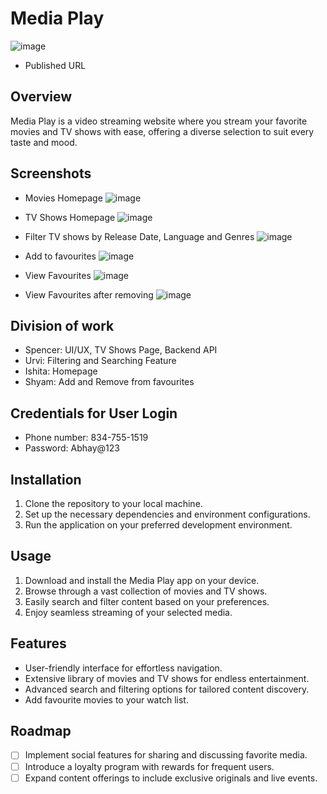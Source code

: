 # Media Play

![image](https://github.com/2024-Winter-ITE-5425-0NB/angular-project-client-theuisquads/assets/97482188/de743fb8-a9a0-46be-95c0-c8e54e59c452)

- Published URL


## Overview

Media Play is a video streaming website where you stream your favorite movies and TV shows with ease, offering a diverse selection to suit every taste and mood.

## Screenshots

- Movies Homepage
![image](https://github.com/2024-Winter-ITE-5425-0NB/angular-project-client-theuisquads/assets/97482188/2ec8a2a9-f2e2-4027-be7d-170a511f2119)

- TV Shows Homepage
![image](https://github.com/2024-Winter-ITE-5425-0NB/angular-project-client-theuisquads/assets/97482188/bb4c1560-a758-4ef9-a329-510773179d09)

- Filter TV shows by Release Date, Language and Genres
![image](https://github.com/2024-Winter-ITE-5425-0NB/angular-project-client-theuisquads/assets/97482188/0c3d84dc-9f8c-4c28-b689-6e24bea029a1)

- Add to favourites
![image](https://github.com/2024-Winter-ITE-5425-0NB/angular-project-client-theuisquads/assets/97482188/37edde61-fb5c-4bc3-89de-df86865c9d24)

- View Favourites
![image](https://github.com/2024-Winter-ITE-5425-0NB/angular-project-client-theuisquads/assets/97482188/0970149c-e6af-4e11-b4a9-efe2ab9b49ee)

- View Favourites after removing
![image](https://github.com/2024-Winter-ITE-5425-0NB/angular-project-client-theuisquads/assets/97482188/6f5200b8-9ac2-4149-abda-1324e3842116)

## Division of work

- Spencer: UI/UX, TV Shows Page, Backend API
- Urvi: Filtering and Searching Feature
- Ishita: Homepage
- Shyam: Add and Remove from favourites

## Credentials for User Login

- Phone number: 834-755-1519
- Password: Abhay@123

## Installation

1. Clone the repository to your local machine.
2. Set up the necessary dependencies and environment configurations.
3. Run the application on your preferred development environment.

## Usage

1. Download and install the Media Play app on your device.
2. Browse through a vast collection of movies and TV shows.
3. Easily search and filter content based on your preferences.
4. Enjoy seamless streaming of your selected media.

## Features

- User-friendly interface for effortless navigation.
- Extensive library of movies and TV shows for endless entertainment.
- Advanced search and filtering options for tailored content discovery.
- Add favourite movies to your watch list.

## Roadmap

- [ ] Implement social features for sharing and discussing favorite media.
- [ ] Introduce a loyalty program with rewards for frequent users.
- [ ] Expand content offerings to include exclusive originals and live events.
